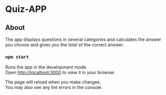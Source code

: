 # Quiz-APP

## About
The app displays questions in several categories and calculates the answer you choose and gives you the total of the correct answer.

### `npm start`

Runs the app in the development mode.\
Open [http://localhost:3000](http://localhost:3000) to view it in your browser.

The page will reload when you make changes.\
You may also see any lint errors in the console.

